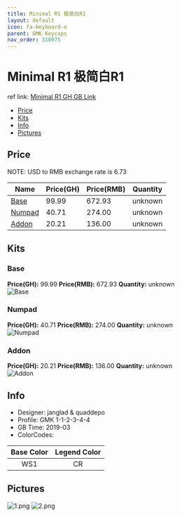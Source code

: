 ```yaml
---
title: Minimal R1 极简白R1
layout: default
icon: fa-keyboard-o
parent: GMK Keycaps
nav_order: 310975
---
```


# Minimal R1 极简白R1

ref link: [Minimal R1 GH GB Link](https://geekhack.org/index.php?topic=99624.0)

* [Price](#price)
* [Kits](#kits)
* [Info](#info)
* [Pictures](#pictures)


## Price  
NOTE: USD to RMB exchange rate is 6.73

| Name          | Price(GH)    |  Price(RMB) | Quantity |
| ------------- | ------------ |  ---------- | -------- |
|[Base](#base)|99.99|672.93|unknown|
|[Numpad](#numpad)|40.71|274.00|unknown|
|[Addon](#addon)|20.21|136.00|unknown|


## Kits
### Base
**Price(GH):** 99.99    **Price(RMB):** 672.93    **Quantity:** unknown  
<img src="{{ 'assets/images/gmk-keycaps/minimal/kits_pics/base.jpg' | relative_url }}" alt="Base" class="image featured">

### Numpad
**Price(GH):** 40.71    **Price(RMB):** 274.00    **Quantity:** unknown  
<img src="{{ 'assets/images/gmk-keycaps/minimal/kits_pics/numpad.jpg' | relative_url }}" alt="Numpad" class="image featured">

### Addon
**Price(GH):** 20.21    **Price(RMB):** 136.00    **Quantity:** unknown  
<img src="{{ 'assets/images/gmk-keycaps/minimal/kits_pics/addon.jpg' | relative_url }}" alt="Addon" class="image featured">


## Info
* Designer: janglad & quaddepo
* Profile: GMK 1-1-2-3-4-4
* GB Time: 2019-03
* ColorCodes: 

Base Color      | Legend Color
:-------------: | :------------:
WS1|CR


## Pictures
<img src="{{ 'assets/images/gmk-keycaps/minimal/rendering_pics/1.png' | relative_url }}" alt="1.png" class="image featured">
<img src="{{ 'assets/images/gmk-keycaps/minimal/rendering_pics/2.png' | relative_url }}" alt="2.png" class="image featured">
